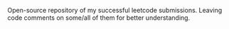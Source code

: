 Open-source repository of my successful leetcode submissions. Leaving code comments on some/all of them for better understanding.
